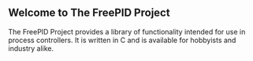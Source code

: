 ## Welcome to The FreePID Project

The FreePID Project provides a library of functionality intended for use in process controllers. It is written in C and is available for hobbyists and industry alike. 

